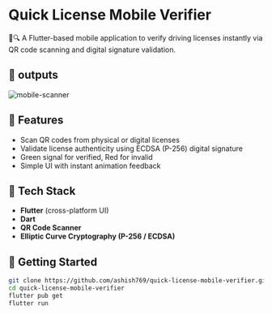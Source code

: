 # Quick License Mobile Verifier

🚗🔍 A Flutter-based mobile application to verify driving licenses instantly via QR code scanning and digital signature validation.
## 📱 outputs


![mobile-scanner](https://github.com/user-attachments/assets/54ef7b3b-f646-4bd4-801c-c0cb30e33e05)


## 📱 Features

- Scan QR codes from physical or digital licenses
- Validate license authenticity using ECDSA (P-256) digital signature
- Green signal for verified, Red for invalid
- Simple UI with instant animation feedback

## 🔐 Tech Stack

- **Flutter** (cross-platform UI)
- **Dart**
- **QR Code Scanner**
- **Elliptic Curve Cryptography (P-256 / ECDSA)**

## 🚀 Getting Started

```bash
git clone https://github.com/ashish769/quick-license-mobile-verifier.git
cd quick-license-mobile-verifier
flutter pub get
flutter run


